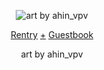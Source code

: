 <p align="center">
  <img src="https://github.com/apongclown/apongclown/assets/160689432/c2c68fa6-9b0f-478d-814b-5707687d802c" alt="art by ahin_vpv" />
</p>

<p align="center">
    <a href="https://rentry.co/gumball">Rentry</a> 
	  <a href="">+</a>
  	<a href="https://rentry.co/gumball](https://batjokes.123guestbook.com/)https://batjokes.123guestbook.com/">Guestbook</a> 
</p>

<p align="center">
	art by ahin_vpv
</p>
